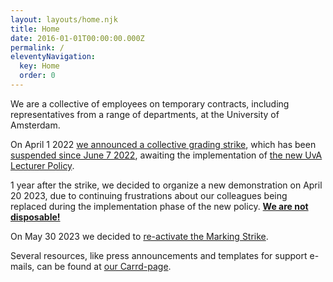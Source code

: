 ```yaml
---
layout: layouts/home.njk
title: Home
date: 2016-01-01T00:00:00.000Z
permalink: /
eleventyNavigation:
  key: Home
  order: 0
---
```

We are a collective of employees on temporary contracts, including representatives from a range of departments, at the University of Amsterdam.

On April 1 2022 [we announced a collective grading strike](/strike/), which has been [suspended since June 7 2022](https://casual-uva.nl/posts/casual-uva-to-suspend-strike-and-monitor-implementation/), awaiting the implementation of [the new UvA Lecturer Policy](https://www.uva.nl/en/content/news/news/2022/04/new-uva-lecturer-policy.html).

1 year after the strike, we decided to organize a new demonstration on April 20 2023, due to continuing frustrations about our colleagues being replaced during the implementation phase of the new policy. **[We are not disposable!](https://casual-uva.nl/demo/)**

On May 30 2023 we decided to [re-activate the Marking Strike](https://casual-uva.nl/posts/casual-uva-re-activates-marking-strike/).

Several resources, like press announcements and templates for support e-mails, can be found at [our Carrd-page](https://casualuva.carrd.co/).